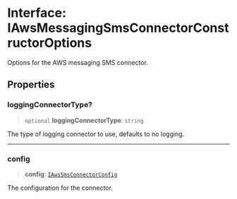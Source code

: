 # Interface: IAwsMessagingSmsConnectorConstructorOptions

Options for the AWS messaging SMS connector.

## Properties

### loggingConnectorType?

> `optional` **loggingConnectorType**: `string`

The type of logging connector to use, defaults to no logging.

***

### config

> **config**: [`IAwsSmsConnectorConfig`](IAwsSmsConnectorConfig.md)

The configuration for the connector.
